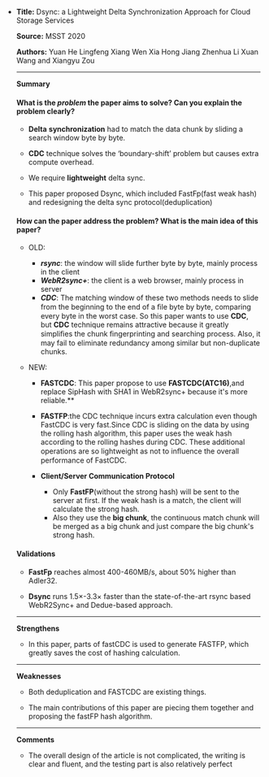 + **Title:** Dsync: a Lightweight Delta Synchronization Approach for Cloud Storage Services

  **Source:** MSST 2020

  **Authors:** Yuan He  Lingfeng Xiang Wen Xia  Hong Jiang  Zhenhua Li Xuan Wang and Xiangyu Zou

  ---

  **Summary**

  #### What is the *problem* the paper aims to solve? Can you explain the problem clearly?

  + **Delta** **synchronization** had to match the data chunk by sliding a search window byte by byte.

  + **CDC** technique solves the ‘boundary-shift’ problem but causes extra compute overhead.
  + We require **lightweight** delta sync.
  + This paper proposed Dsync, which included FastFp(fast weak hash) and redesigning the delta sync protocol(deduplication)

  

  #### How can the paper address the problem? What is the main idea of this paper?

  + OLD:

    + ***rsync***: the window will slide further byte by byte, mainly process in the client
    + ***WebR2sync+***: the client is a web browser, mainly process in server
    + ***CDC***: The matching window of these two methods needs to slide from the beginning to the end of a ﬁle byte by byte, comparing every byte in the worst case. So this paper wants to use **CDC**, but **CDC** technique remains attractive because it greatly simpliﬁes the chunk ﬁngerprinting and searching process. Also, it may fail to eliminate redundancy among similar but non-duplicate chunks.

  + NEW:

    + **FASTCDC**: This paper propose to use **FASTCDC(ATC16)**,and replace SipHash with SHA1 in WebR2sync+ because it's more reliable.**

    + **FASTFP**:the CDC technique incurs extra calculation even though FastCDC is very fast.Since CDC is sliding on the data by using the rolling hash algorithm, this paper uses the weak hash according to the rolling hashes during CDC. These additional operations are so lightweight as not to inﬂuence the overall performance of FastCDC.

    + **Client/Server Communication Protocol**

      + Only **FastFP**(without the strong hash) will be sent to the server at first. If the weak hash is a match, the client will calculate the strong hash.
      + Also they use the **big chunk**, the continuous match chunk will be merged as a big chunk and just compare the big chunk's strong hash.

      

  #### Validations

  + **FastFp** reaches almost 400-460MB/s, about 50% higher than Adler32.

  + **Dsync** runs 1.5×-3.3× faster than the state-of-the-art rsync based WebR2Sync+ and Dedue-based approach.

  ---

  **Strengthens**  

  + In this paper, parts of fastCDC is used to generate FASTFP, which greatly saves the cost of hashing calculation.

  ---

  **Weaknesses**  

  + Both deduplication and FASTCDC are existing things.

  + The main contributions of this paper are piecing them together and proposing the fastFP hash algorithm.

  ---

  **Comments**  

  + The overall design of the article is not complicated, the writing is clear and fluent, and the testing part is also relatively perfect